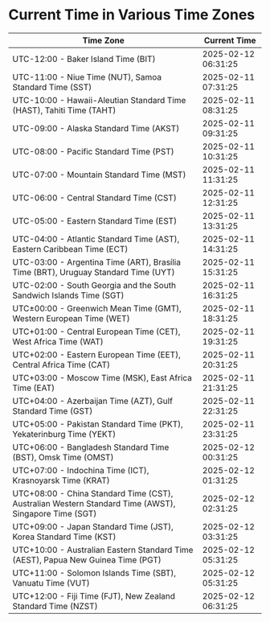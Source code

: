 # Current Time in Various Time Zones

| Time Zone | Current Time |
|-----------|--------------|
| UTC-12:00 - Baker Island Time (BIT) | 2025-02-12 06:31:25 |
| UTC-11:00 - Niue Time (NUT), Samoa Standard Time (SST) | 2025-02-11 07:31:25 |
| UTC-10:00 - Hawaii-Aleutian Standard Time (HAST), Tahiti Time (TAHT) | 2025-02-11 08:31:25 |
| UTC-09:00 - Alaska Standard Time (AKST) | 2025-02-11 09:31:25 |
| UTC-08:00 - Pacific Standard Time (PST) | 2025-02-11 10:31:25 |
| UTC-07:00 - Mountain Standard Time (MST) | 2025-02-11 11:31:25 |
| UTC-06:00 - Central Standard Time (CST) | 2025-02-11 12:31:25 |
| UTC-05:00 - Eastern Standard Time (EST) | 2025-02-11 13:31:25 |
| UTC-04:00 - Atlantic Standard Time (AST), Eastern Caribbean Time (ECT) | 2025-02-11 14:31:25 |
| UTC-03:00 - Argentina Time (ART), Brasília Time (BRT), Uruguay Standard Time (UYT) | 2025-02-11 15:31:25 |
| UTC-02:00 - South Georgia and the South Sandwich Islands Time (SGT) | 2025-02-11 16:31:25 |
| UTC±00:00 - Greenwich Mean Time (GMT), Western European Time (WET) | 2025-02-11 18:31:25 |
| UTC+01:00 - Central European Time (CET), West Africa Time (WAT) | 2025-02-11 19:31:25 |
| UTC+02:00 - Eastern European Time (EET), Central Africa Time (CAT) | 2025-02-11 20:31:25 |
| UTC+03:00 - Moscow Time (MSK), East Africa Time (EAT) | 2025-02-11 21:31:25 |
| UTC+04:00 - Azerbaijan Time (AZT), Gulf Standard Time (GST) | 2025-02-11 22:31:25 |
| UTC+05:00 - Pakistan Standard Time (PKT), Yekaterinburg Time (YEKT) | 2025-02-11 23:31:25 |
| UTC+06:00 - Bangladesh Standard Time (BST), Omsk Time (OMST) | 2025-02-12 00:31:25 |
| UTC+07:00 - Indochina Time (ICT), Krasnoyarsk Time (KRAT) | 2025-02-12 01:31:25 |
| UTC+08:00 - China Standard Time (CST), Australian Western Standard Time (AWST), Singapore Time (SGT) | 2025-02-12 02:31:25 |
| UTC+09:00 - Japan Standard Time (JST), Korea Standard Time (KST) | 2025-02-12 03:31:25 |
| UTC+10:00 - Australian Eastern Standard Time (AEST), Papua New Guinea Time (PGT) | 2025-02-12 05:31:25 |
| UTC+11:00 - Solomon Islands Time (SBT), Vanuatu Time (VUT) | 2025-02-12 05:31:25 |
| UTC+12:00 - Fiji Time (FJT), New Zealand Standard Time (NZST) | 2025-02-12 06:31:25 |
